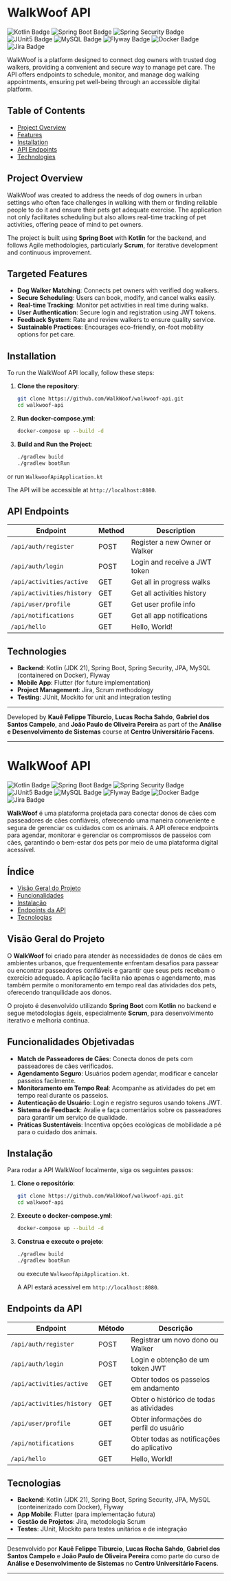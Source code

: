 # WalkWoof API

![Kotlin Badge](https://img.shields.io/badge/Kotlin-7F52FF?logo=kotlin&logoColor=fff&style=for-the-badge)
![Spring Boot Badge](https://img.shields.io/badge/Spring%20Boot-6DB33F?logo=springboot&logoColor=fff&style=for-the-badge)
![Spring Security Badge](https://img.shields.io/badge/Spring%20Security-6DB33F?logo=springsecurity&logoColor=fff&style=for-the-badge)
![JUnit5 Badge](https://img.shields.io/badge/JUnit5-25A162?logo=junit5&logoColor=fff&style=for-the-badge)
![MySQL Badge](https://img.shields.io/badge/MySQL-4479A1?logo=mysql&logoColor=fff&style=for-the-badge)
![Flyway Badge](https://img.shields.io/badge/Flyway-CC0200?logo=flyway&logoColor=fff&style=for-the-badge)
![Docker Badge](https://img.shields.io/badge/Docker-2496ED?logo=docker&logoColor=fff&style=for-the-badge)
![Jira Badge](https://img.shields.io/badge/Jira-0052CC?logo=jira&logoColor=fff&style=for-the-badge)

WalkWoof is a platform designed to connect dog owners with trusted dog walkers, providing a convenient and secure way to manage pet care. The API offers endpoints to schedule, monitor, and manage dog walking appointments, ensuring pet well-being through an accessible digital platform.

## Table of Contents

- [Project Overview](#project-overview)
- [Features](#targeted-features)
- [Installation](#installation)
- [API Endpoints](#api-endpoints)
- [Technologies](#technologies)

## Project Overview

WalkWoof was created to address the needs of dog owners in urban settings who often face challenges in walking with them or finding reliable people to do it and ensure their pets get adequate exercise. The application not only facilitates scheduling but also allows real-time tracking of pet activities, offering peace of mind to pet owners.

The project is built using **Spring Boot** with **Kotlin** for the backend, and follows Agile methodologies, particularly **Scrum**, for iterative development and continuous improvement.

## Targeted Features

- **Dog Walker Matching**: Connects pet owners with verified dog walkers.
- **Secure Scheduling**: Users can book, modify, and cancel walks easily.
- **Real-time Tracking**: Monitor pet activities in real time during walks.
- **User Authentication**: Secure login and registration using JWT tokens.
- **Feedback System**: Rate and review walkers to ensure quality service.
- **Sustainable Practices**: Encourages eco-friendly, on-foot mobility options for pet care.

## Installation

To run the WalkWoof API locally, follow these steps:

1. **Clone the repository**:
   ```bash
   git clone https://github.com/WalkWoof/walkwoof-api.git
   cd walkwoof-api
   ```

2. **Run docker-compose.yml**:
   ```bash
   docker-compose up --build -d
   ```

3. **Build and Run the Project**:
   ```bash
   ./gradlew build
   ./gradlew bootRun
   ```
or run `WalkwoofApiApplication.kt`

   The API will be accessible at `http://localhost:8080`.

## API Endpoints

| Endpoint                  | Method | Description                    |
|---------------------------|--------|--------------------------------|
| `/api/auth/register`      | POST   | Register a new Owner or Walker |
| `/api/auth/login`         | POST   | Login and receive a JWT token  |
| `/api/activities/active`  | GET    | Get all in progress walks      |
| `/api/activities/history` | GET    | Get all activities history     |
| `/api/user/profile`       | GET    | Get user profile info          |
| `/api/notifications`      | GET    | Get all app notifications      |
| `/api/hello`              | GET    | Hello, World!                  |

## Technologies

- **Backend**: Kotlin (JDK 21), Spring Boot, Spring Security, JPA, MySQL (containered on Docker), Flyway
- **Mobile App**: Flutter (for future implementation)
- **Project Management**: Jira, Scrum methodology
- **Testing**: JUnit, Mockito for unit and integration testing

---

Developed by **Kauê Felippe Tiburcio**, **Lucas Rocha Sahdo**, **Gabriel dos Santos Campelo**, and **João Paulo de Oliveira Pereira** as part of the **Análise e Desenvolvimento de Sistemas** course at **Centro Universitário Facens**.

---

# WalkWoof API

![Kotlin Badge](https://img.shields.io/badge/Kotlin-7F52FF?logo=kotlin&logoColor=fff&style=for-the-badge)
![Spring Boot Badge](https://img.shields.io/badge/Spring%20Boot-6DB33F?logo=springboot&logoColor=fff&style=for-the-badge)
![Spring Security Badge](https://img.shields.io/badge/Spring%20Security-6DB33F?logo=springsecurity&logoColor=fff&style=for-the-badge)
![JUnit5 Badge](https://img.shields.io/badge/JUnit5-25A162?logo=junit5&logoColor=fff&style=for-the-badge)
![MySQL Badge](https://img.shields.io/badge/MySQL-4479A1?logo=mysql&logoColor=fff&style=for-the-badge)
![Flyway Badge](https://img.shields.io/badge/Flyway-CC0200?logo=flyway&logoColor=fff&style=for-the-badge)
![Docker Badge](https://img.shields.io/badge/Docker-2496ED?logo=docker&logoColor=fff&style=for-the-badge)
![Jira Badge](https://img.shields.io/badge/Jira-0052CC?logo=jira&logoColor=fff&style=for-the-badge)

**WalkWoof** é uma plataforma projetada para conectar donos de cães com passeadores de cães confiáveis, oferecendo uma maneira conveniente e segura de gerenciar os cuidados com os animais. A API oferece endpoints para agendar, monitorar e gerenciar os compromissos de passeios com cães, garantindo o bem-estar dos pets por meio de uma plataforma digital acessível.

## Índice

- [Visão Geral do Projeto](#visão-geral-do-projeto)
- [Funcionalidades](#funcionalidades-objetivadas)
- [Instalação](#instalação)
- [Endpoints da API](#endpoints-da-api)
- [Tecnologias](#tecnologias)

## Visão Geral do Projeto

O **WalkWoof** foi criado para atender às necessidades de donos de cães em ambientes urbanos, que frequentemente enfrentam desafios para passear ou encontrar passeadores confiáveis e garantir que seus pets recebam o exercício adequado. A aplicação facilita não apenas o agendamento, mas também permite o monitoramento em tempo real das atividades dos pets, oferecendo tranquilidade aos donos.

O projeto é desenvolvido utilizando **Spring Boot** com **Kotlin** no backend e segue metodologias ágeis, especialmente **Scrum**, para desenvolvimento iterativo e melhoria contínua.

## Funcionalidades Objetivadas

- **Match de Passeadores de Cães**: Conecta donos de pets com passeadores de cães verificados.
- **Agendamento Seguro**: Usuários podem agendar, modificar e cancelar passeios facilmente.
- **Monitoramento em Tempo Real**: Acompanhe as atividades do pet em tempo real durante os passeios.
- **Autenticação de Usuário**: Login e registro seguros usando tokens JWT.
- **Sistema de Feedback**: Avalie e faça comentários sobre os passeadores para garantir um serviço de qualidade.
- **Práticas Sustentáveis**: Incentiva opções ecológicas de mobilidade a pé para o cuidado dos animais.

## Instalação

Para rodar a API WalkWoof localmente, siga os seguintes passos:

1. **Clone o repositório**:
   ```bash
   git clone https://github.com/WalkWoof/walkwoof-api.git
   cd walkwoof-api
   ```

2. **Execute o docker-compose.yml**:
   ```bash
   docker-compose up --build -d
   ```

3. **Construa e execute o projeto**:
   ```bash
   ./gradlew build
   ./gradlew bootRun
   ```
   ou execute `WalkwoofApiApplication.kt`.

   A API estará acessível em `http://localhost:8080`.

## Endpoints da API

| Endpoint                  | Método | Descrição                                 |
|---------------------------|--------|-------------------------------------------|
| `/api/auth/register`      | POST   | Registrar um novo dono ou Walker          |
| `/api/auth/login`         | POST   | Login e obtenção de um token JWT          |
| `/api/activities/active`  | GET    | Obter todos os passeios em andamento      |
| `/api/activities/history` | GET    | Obter o histórico de todas as atividades  |
| `/api/user/profile`       | GET    | Obter informações do perfil do usuário    |
| `/api/notifications`      | GET    | Obter todas as notificações do aplicativo |
| `/api/hello`              | GET    | Hello, World!                             |

## Tecnologias

- **Backend**: Kotlin (JDK 21), Spring Boot, Spring Security, JPA, MySQL (conteinerizado com Docker), Flyway
- **App Mobile**: Flutter (para implementação futura)
- **Gestão de Projetos**: Jira, metodologia Scrum
- **Testes**: JUnit, Mockito para testes unitários e de integração

---

Desenvolvido por **Kauê Felippe Tiburcio**, **Lucas Rocha Sahdo**, **Gabriel dos Santos Campelo** e **João Paulo de Oliveira Pereira** como parte do curso de **Análise e Desenvolvimento de Sistemas** no **Centro Universitário Facens**.

--- 
